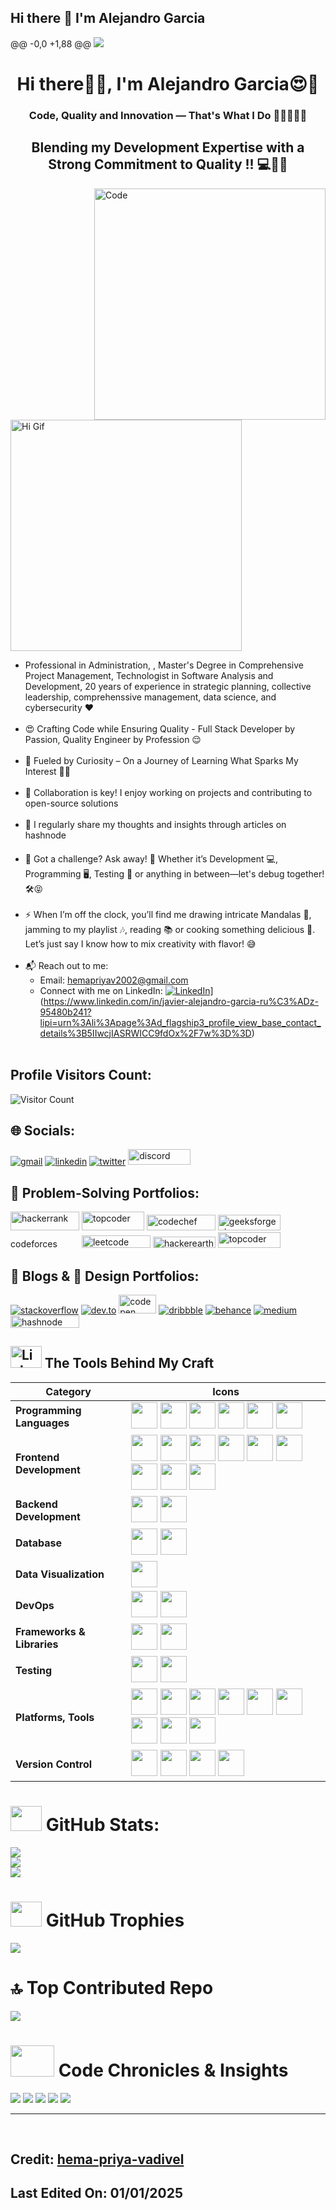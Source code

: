 ## Hi there 👋 I'm Alejandro Garcia
@@ -0,0 +1,88 @@
<img src= "C:\Users\aleja\Downloads\alejandro garcia.png">

<h1 align="center">Hi there👋🏻, I'm Alejandro Garcia😍💙</h1>
<h3 align="center">Code, Quality and Innovation — That's What I Do 👩🏻‍💻💡🚀 </h3>
<h2 align="center">Blending my Development Expertise with a Strong Commitment to Quality !! 💻🔧✅ </h2>

<img src="code.png" align='right' width="370" height="370" alt="Code">
<img src="https://i.pinimg.com/originals/31/84/fd/3184fddee90fc94780ca6618c52713ca.gif" width="370" height="370" alt="Hi Gif">

- Professional in Administration, , Master's Degree in Comprehensive Project Management, Technologist in Software Analysis and Development, 20 years of experience in strategic planning, collective leadership, comprehenssive management, data science, and cybersecurity ❤️<br><br>
- 😍 Crafting Code while Ensuring Quality - Full Stack Developer by Passion, Quality Engineer by Profession 😌 <br><br>
- 🌱 Fueled by Curiosity – On a Journey of Learning What Sparks My Interest 🤣🎉<br><br>
- 🤝 Collaboration is key! I enjoy working on projects and contributing to open-source solutions<br><br>
- 📝 I regularly share my thoughts and insights through articles on <a target="_blank" href="https://hashnode.com/@HemaPriya" style="display: inline-block;"><img src="https://cdn.hashnode.com/res/hashnode/image/upload/v1675531271955/ALEtNA1cM.png?auto=compress" alt="hashnode" width="110" height="17"/></a> <br><br>
- 💬 Got a challenge? Ask away! 💬 Whether it’s Development 💻, Programming 🖥️, Testing 🧪 or anything in between—let's debug together! 🛠️😝<br><br>
- ⚡ When I’m off the clock, you’ll find me drawing intricate Mandalas 🎨, jamming to my playlist 🎶, reading 📚 or cooking something delicious 🍳. Let’s just say I know how to mix creativity with flavor! 😅<br><br>
- 📬 Reach out to me:<br>
  - Email: hemapriyav2002@gmail.com<br>
  - Connect with me on LinkedIn: [![LinkedIn](https://img.shields.io/badge/LinkedIn-%230077B5.svg?logo=linkedin&logoColor=white)](https://linkedin.com/in/hema-priya-v-74926318b)](https://www.linkedin.com/in/javier-alejandro-garcia-ru%C3%ADz-95480b241?lipi=urn%3Ali%3Apage%3Ad_flagship3_profile_view_base_contact_details%3B5IIwcjIASRWICC9fdOx%2F7w%3D%3D)<br><br>

## Profile Visitors Count: 
![Visitor Count](https://profile-counter.glitch.me/hema-priya-vadivel/count.svg)
<!-- [![](https://visitcount.itsvg.in/api?id=hema-priya-vadivel&icon=6&color=10)](https://visitcount.itsvg.in) --> 

## 🌐 Socials:
<a href="hemapriyav2002@gmail.com" target="_blank" style="display: inline-block;"><img src="https://img.shields.io/badge/Gmail-logo?style=for-the-badge&logo=gmail&logoColor=white&color=%23D14836" alt="gmail" /></a>
<a target="_blank" href="https://www.linkedin.com/in/hema-priya-v-74926318b" style="display: inline-block;"><img src="https://img.shields.io/badge/linkedin-logo?style=for-the-badge&logo=linkedin&logoColor=white&color=%230a77b6" alt="linkedin" /></a>
<a target="_blank" href="https://twitter.com/hema_priya_v" style="display: inline-block;"><img src="https://img.shields.io/badge/twitter-x?style=for-the-badge&logo=x&logoColor=white&color=%230f1419" alt="twitter" /></a>
<a target="_blank" href="https://discord.com/#8560" style="display: inline-block;"><img src="https://static.cdnlogo.com/logos/d/33/discord-wordmark.svg" alt="discord" width="100" height="25" /></a>

## 🧠 Problem-Solving Portfolios:
<a target="_blank" href="https://www.hackerrank.com/profile/hema_priya_v" style="display: inline-block;"><img src="https://user-images.githubusercontent.com/1194257/65596422-1cef2080-df97-11e9-9abb-a225204d1805.png" alt="hackerrank" width="110" height="30" /></a>
<a target="_blank" href="https://takeuforward.org/profile/hema_priya_v" style="display: inline-block;"><img src="https://static.takeuforward.org/content/tufplus_banner.webp" alt="topcoder" width="100" height="30" /></a>
<a target="_blank" href="https://www.codechef.com/users/hemapriya253" style="display: inline-block;"><img src="https://cdn.icon-icons.com/icons2/2530/PNG/512/codechef_button_icon_151902.png" alt="codechef" width="110" height="25" /></a>
<a target="_blank" href="https://www.geeksforgeeks.org/user/hemavidhya682/" style="display: inline-block;"><img src="https://upload.wikimedia.org/wikipedia/commons/4/43/GeeksforGeeks.svg" alt="geeksforgeeks" width="100" height="25" /></a>
<a target="_blank" href="https://codeforces.com/profile/hema_priya" style="display: inline-block;"><img src="https://upload.wikimedia.org/wikipedia/commons/b/b1/Codeforces_logo.svg" alt="codeforces" width="110" height="15" /></a>
<a target="_blank" href="https://leetcode.com/u/hemapriya25302" style="display: inline-block;"><img src="https://upload.wikimedia.org/wikipedia/commons/0/0a/LeetCode_Logo_black_with_text.svg" alt="leetcode" width="110" height="20" /></a>
<a target="_blank" href="https://www.hackerearth.com/@hema561/" style="display: inline-block;"><img src="https://media.hackerearth.com/blog/wp-content/uploads/2022/01/he-logo.svg" alt="hackerearth" width="100" height="18" /></a>
<a target="_blank" href="https://profiles.topcoder.com/hemapriya253" style="display: inline-block;"><img src="https://storage.googleapis.com/chrome-enterprise/img/pages/customers/casestudies/logos/top-coder.svg" alt="topcoder" width="100" height="25" /></a>

## 📝 Blogs & 🎨 Design Portfolios:
<a target="_blank" href="https://stackoverflow.com/users/hema-priya-v" style="display: inline-block;"><img src="https://img.shields.io/badge/stackoverflow-logo?style=for-the-badge&logo=stackoverflow&logoColor=white&color=%23cc0000" alt="stackoverflow" /></a>
<a target="_blank" href="https://dev.to/_programmer0_" style="display: inline-block;"><img src="https://img.shields.io/badge/dev-to?style=for-the-badge&logo=dev-to&logoColor=white&color=black" alt="dev.to" /></a>
<a target="_blank" href="https://www.codepen.io/_programmer0_" style="display: inline-block;"><img src="https://assets.codepen.io/t-1/codepen-logo.svg" alt="codepen" width="60" height="30" /></a>
<a target="_blank" href="https://www.dribbble.com/hemapriya253" style="display: inline-block;"><img src="https://img.shields.io/badge/dribbble-logo?style=for-the-badge&logo=dribbble&logoColor=white&color=%23ea64d9" alt="dribbble" /></a>
<a target="_blank" href="https://www.behance.net/hemavidhya" style="display: inline-block;"><img src="https://img.shields.io/badge/behance-logo?style=for-the-badge&logo=behance&logoColor=white&color=%230057ff" alt="behance" /></a>
<a target="_blank" href="https://medium.com/@hemavidhya682" style="display: inline-block;"><img src="https://img.shields.io/badge/medium-logo?style=for-the-badge&logo=medium&logoColor=white&color=black" alt="medium" /></a>
<a target="_blank" href="https://hashnode.com/@HemaPriya" style="display: inline-block;"><img src="https://cdn.hashnode.com/res/hashnode/image/upload/v1675531271955/ALEtNA1cM.png?auto=compress" alt="hashnode" width="110" height="20"/></a>

## <img src="https://media.tenor.com/KdkhCJ65m0sAAAAj/peach-goma-peach-and-goma.gif" width="50" height="35px" alt="Link Laptop Computer"> The Tools Behind My Craft

| **Category**               | **Icons**                                                                                             |
|----------------------------|------------------------------------------------------------------------------------------------------|
| **Programming Languages**   | <img src="https://skillicons.dev/icons?i=py" width="42" height="42"/> <img src="https://skillicons.dev/icons?i=java" width="42" height="42"/> <img src="https://skillicons.dev/icons?i=c" width="42" height="42"/> <img src="https://skillicons.dev/icons?i=js" width="42" height="42"/> <img src="https://skillicons.dev/icons?i=ts" width="42" height="42"/> <img src="https://skillicons.dev/icons?i=go" width="42" height="42"/> |
| **Frontend Development**    | <img src="https://skillicons.dev/icons?i=html" width="42" height="42"/> <img src="https://skillicons.dev/icons?i=css" width="42" height="42"/> <img src="https://skillicons.dev/icons?i=sass" width="42" height="42"/> <img src="https://skillicons.dev/icons?i=tailwindcss" width="42" height="42"/> <img src="https://skillicons.dev/icons?i=bootstrap" width="42" height="42"/> <img src="https://skillicons.dev/icons?i=jquery" width="42" height="42"/> <img src="https://skillicons.dev/icons?i=react" width="42" height="42"/> <img src="https://skillicons.dev/icons?i=angular" width="42" height="42"/> <img src="https://logosandtypes.com/wp-content/uploads/2024/01/angular.svg" width="42" height="42"/> |
| **Backend Development**     | <img src="https://skillicons.dev/icons?i=nodejs" width="42" height="42"/> <img src="https://skillicons.dev/icons?i=expressjs" width="42" height="42"/> |
| **Database**                | <img src="https://skillicons.dev/icons?i=mongodb" width="42" height="42"/> <img src="https://skillicons.dev/icons?i=mysql" width="42" height="42"/> |
| **Data Visualization**      | <img src="https://skillicons.dev/icons?i=grafana" width="42" height="42"/> |
| **DevOps**                  | <img src="https://skillicons.dev/icons?i=googlecloud" width="42" height="42"/> <img src="https://skillicons.dev/icons?i=kubernetes" width="42" height="42"/> |
| **Frameworks & Libraries**  | <img src="https://skillicons.dev/icons?i=flask" width="42" height="42"/> <img src="https://upload.wikimedia.org/wikipedia/commons/9/96/Socket-io.svg" width="42" height="42"/> |
| **Testing**                 | <img src="https://skillicons.dev/icons?i=selenium" width="42" height="42"/> <img src="https://upload.wikimedia.org/wikipedia/commons/b/ba/Pytest_logo.svg" width="42" height="42"/> |
| **Platforms, Tools**        | <img src="https://skillicons.dev/icons?i=figma" width="42" height="42"/> <img src="https://upload.wikimedia.org/wikipedia/commons/c/c2/Adobe_XD_CC_icon.svg" width="42" height="42"/> <img src="https://skillicons.dev/icons?i=postman" width="42" height="42"/> <img src="https://skillicons.dev/icons?i=pycharm" width="42" height="42"/> <img src="https://skillicons.dev/icons?i=vscode" width="42" height="42"/> <img src="https://upload.wikimedia.org/wikipedia/commons/c/cf/New_Power_BI_Logo.svg" width="42" height="42"/> <img src="https://skillicons.dev/icons?i=wordpress" width="42" height="42"/> <img src="https://skillicons.dev/icons?i=windows" width="42" height="42"/> <img src="https://skillicons.dev/icons?i=apple" width="42" height="42"/> |
| **Version Control**         | <img src="https://www.vectorlogo.zone/logos/git-scm/git-scm-icon.svg" width="42" height="42"/> <img src="https://github.com/rdimascio/icons/blob/master/icons/github.svg" width="42" height="42"/> <img src="https://github.com/rdimascio/icons/blob/master/icons/bitbucket.svg" width="42" height="42"/> <img src="https://upload.wikimedia.org/wikipedia/commons/8/8a/Jira_Logo.svg" width="42" height="42"/> |


# <img src='https://media1.giphy.com/media/ww9Z3l8wl4szKyRIro/giphy.gif?cid=6c09b9520fbeh3st3881aensbfaaw9cvqfnfblovomtx4q8g&ep=v1_gifs_search&rid=giphy.gif&ct=g' width="50" height="40px"> GitHub Stats:
![](https://github-readme-stats.vercel.app/api?username=hema-priya-vadivel&theme=radical&hide_border=false&include_all_commits=true&count_private=true)<br/>
![](https://github-readme-streak-stats.herokuapp.com/?user=hema-priya-vadivel&theme=radical&hide_border=false)<br/>
![](https://github-readme-stats.vercel.app/api/top-langs/?username=hema-priya-vadivel&theme=radical&hide_border=false&include_all_commits=true&count_private=true&layout=compact)

# <img src='https://i.gifer.com/6x6G.gif' width="50" height="40px"> GitHub Trophies
![](https://github-profile-trophy.vercel.app/?username=hema-priya-vadivel&theme=radical&no-frame=false&no-bg=false&margin-w=4)

# 🔝 Top Contributed Repo
![](https://github-contributor-stats.vercel.app/api?username=hema-priya-vadivel&limit=5&theme=dark&combine_all_yearly_contributions=true)

# <img src="https://content.presentermedia.com/files/animsp/00006000/6550/pie_chart_stick_figure_runner_lg_wm.gif" width="70" height="50px"> Code Chronicles & Insights
![](http://github-profile-summary-cards.vercel.app/api/cards/profile-details?username=hema-priya-vadivel&theme=algolia)
![](http://github-profile-summary-cards.vercel.app/api/cards/repos-per-language?username=hema-priya-vadivel&theme=algolia) ![](http://github-profile-summary-cards.vercel.app/api/cards/most-commit-language?username=gtarafdar&theme=algolia)
![](http://github-profile-summary-cards.vercel.app/api/cards/stats?username=hema-priya-vadivel&theme=algolia) ![](http://github-profile-summary-cards.vercel.app/api/cards/productive-time?username=gtarafdar&theme=algolia&utcOffset=8)  


------

<br>

## Credit: [hema-priya-vadivel](https://github.com/hema-priya-vadivel)
## Last Edited On: 01/01/2025
